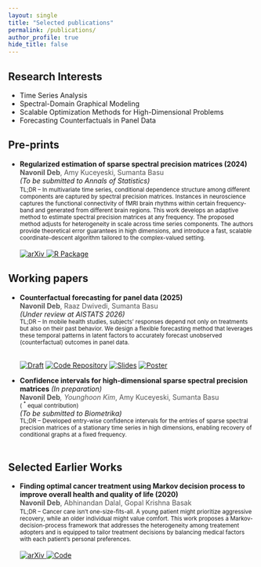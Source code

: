 ```yaml
---
layout: single
title: "Selected publications"
permalink: /publications/
author_profile: true
hide_title: false
---
```


## Research Interests

* Time Series Analysis
* Spectral-Domain Graphical Modeling
* Scalable Optimization Methods for High-Dimensional Problems
* Forecasting Counterfactuals in Panel Data

## Pre-prints

* <span style="font-weight:bold">Regularized estimation of sparse spectral precision matrices (2024)</span><br>
  <span style="color:#555"> **Navonil Deb**, Amy Kuceyeski, Sumanta Basu</span><br>
  <em>(To be submitted to Annals of Statistics)</em><br>
  <small>
  TL;DR – In multivariate time series, conditional dependence structure among different components are captured by spectral precision matrices. Instances in neuroscience captures the functional connectivity of fMRI brain rhythms within certain frequency-band and generated from different brain regions. This work develops an adaptive method to estimate spectral precision matrices at any frequency. The proposed method adjusts for heterogeneity in scale across time series components. The authors provide theoretical error guarantees in high dimensions, and introduce a fast, scalable coordinate-descent algorithm tailored to the complex-valued setting.
  </small><br><br>
  <a href="https://doi.org/10.48550/arXiv.2401.11128">
    <img src="https://img.shields.io/badge/arXiv-2401.11128-b31b1b?logo=arxiv&logoColor=white" alt="arXiv" />
  </a>
  <a href="https://github.com/navonildeb/cxreg">
    <img src="https://img.shields.io/badge/R%20Package-cxreg-276DC3?logo=r&logoColor=white" alt="R Package" />
  </a>

## Working papers

* <span style="font-weight:bold">Counterfactual forecasting for panel data (2025)</span><br>
  <span style="color:#555"> **Navonil Deb**, Raaz Dwivedi, Sumanta Basu</span><br>
  <em>(Under review at AISTATS 2026)</em><br>
  <small>
  TL;DR – In mobile health studies, subjects’ responses depend not only on treatments but also on their past behavior. We design a flexible forecasting method that leverages these temporal patterns in latent factors to accurately forecast unobserved (counterfactual) outcomes in panel data.
  </small><br><br>

  <a href="/_publications/focus_preprint.pdf"><img src="https://img.shields.io/badge/Draft-8A2BE2?logo=adobeacrobatreader&logoColor=white" alt="Draft" /></a>
  <a href="https://github.com/navonildeb/focus"><img src="https://img.shields.io/badge/Code-181717?logo=github&logoColor=white" alt="Code Repository" /></a>
  <a href="/_publications/jsm_presentation_v3.pdf"><img src="https://img.shields.io/badge/Slides-0A66C2?logo=microsoftpowerpoint&logoColor=white" alt="Slides" /></a>
  <a href="/_publications/celebration_poster_final.pdf"><img src="https://img.shields.io/badge/Poster-FF69B4?logo=adobeacrobatreader&logoColor=white" alt="Poster" /></a>


* <span style="font-weight:bold">Confidence intervals for high-dimensional sparse spectral precision matrices</span> <em>(In preparation)</em><br>
  <span style="color:#555"> **Navonil Deb**<sup>*</sup>, Younghoon Kim<sup>*</sup>, Amy Kuceyeski, Sumanta Basu</span>  
  <small>( <sup>*</sup> equal contribution)</small><br>
  <em>(To be submitted to Biometrika)</em><br>
  <small>
  TL;DR – Developed entry-wise confidence intervals for the entries of sparse spectral precision matrices of a stationary time series in high dimensions, enabling recovery of conditional graphs at a fixed frequency.
  </small><br><br>



## Selected Earlier Works

* <span style="font-weight:bold">Finding optimal cancer treatment using Markov decision process to improve overall health and quality of life (2020)</span><br>
  <span style="color:#555">**Navonil Deb**, Abhinandan Dalal, Gopal Krishna Basak</span><br>
  <small>
  TL;DR – Cancer care isn’t one-size-fits-all. A young patient might prioritize aggressive recovery, while an older individual might value comfort. This work proposes a Markov-decision-process framework that addresses the heterogeneity among treatement adopters and is equipped to tailor treatment decisions by balancing medical factors with each patient’s personal preferences.
  </small><br><br>
  <a href="https://doi.org/10.48550/arXiv.2011.13960">
    <img src="https://img.shields.io/badge/arXiv-2011.13960-b31b1b?logo=arxiv&logoColor=white" alt="arXiv" />
  </a>
  <a href="https://github.com/navonildeb/MDP-and-QOL-in-Cancer-Treatment">
    <img src="https://img.shields.io/badge/Code-MDP--QOL-181717?logo=github&logoColor=white" alt="Code" />
  </a>
